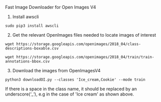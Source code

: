 Fast Image Downloader for Open Images V4

1. Install awscli

`sudo pip3 install awscli` 

2. Get the relevant OpenImages files needed to locate images of interest

`wget https://storage.googleapis.com/openimages/2018_04/class-descriptions-boxable.csv`

`wget https://storage.googleapis.com/openimages/2018_04/train/train-annotations-bbox.csv`

3. Download the images from OpenImagesV4

`python3 downloadOI.py --classes 'Ice_cream,Cookie' --mode train`

If there is a space in the class name, it should be replaced by an underscore(‘_’), e.g in the case of 'Ice cream' as shown above.
